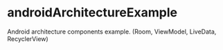 # androidArchitectureExample
Android architecture components example. (Room, ViewModel, LiveData, RecyclerView)
